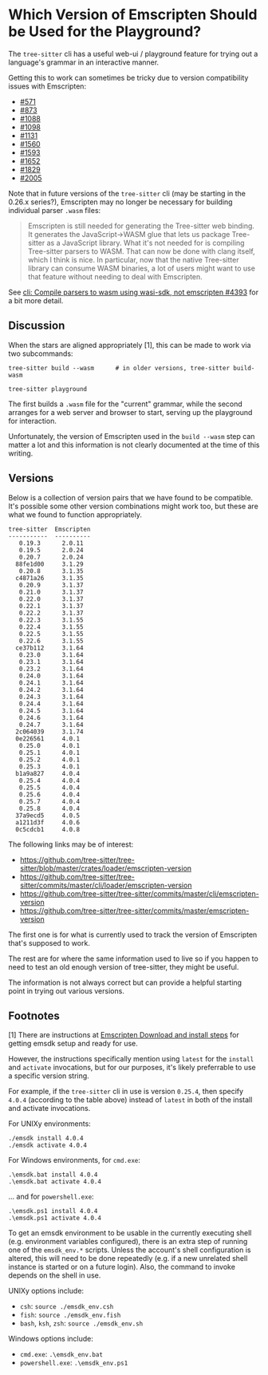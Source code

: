 # Which Version of Emscripten Should be Used for the Playground?

The `tree-sitter` cli has a useful web-ui / playground feature
for trying out a language's grammar in an interactive manner.

Getting this to work can sometimes be tricky due to version
compatibility issues with Emscripten:

* [#571](https://github.com/tree-sitter/tree-sitter/issues/571)
* [#873](https://github.com/tree-sitter/tree-sitter/issues/873)
* [#1088](https://github.com/tree-sitter/tree-sitter/issues/1088)
* [#1098](https://github.com/tree-sitter/tree-sitter/issues/1098)
* [#1131](https://github.com/tree-sitter/tree-sitter/issues/1131)
* [#1560](https://github.com/tree-sitter/tree-sitter/issues/1560)
* [#1593](https://github.com/tree-sitter/tree-sitter/issues/1593)
* [#1652](https://github.com/tree-sitter/tree-sitter/issues/1652)
* [#1829](https://github.com/tree-sitter/tree-sitter/issues/1829)
* [#2005](https://github.com/tree-sitter/tree-sitter/discussions/2005)

Note that in future versions of the `tree-sitter` cli (may be starting
in the 0.26.x series?), Emscripten may no longer be necessary for
building individual parser `.wasm` files:

> Emscripten is still needed for generating the Tree-sitter web
> binding. It generates the JavaScript->WASM glue that lets us package
> Tree-sitter as a JavaScript library. What it's not needed for is
> compiling Tree-sitter parsers to WASM. That can now be done with
> clang itself, which I think is nice. In particular, now that the
> native Tree-sitter library can consume WASM binaries, a lot of users
> might want to use that feature without needing to deal with
> Emscripten.

See [cli: Compile parsers to wasm using wasi-sdk, not emscripten
#4393](https://github.com/tree-sitter/tree-sitter/pull/4393) for a bit
more detail.

## Discussion

When the stars are aligned appropriately [1], this can be made to
work via two subcommands:

```
tree-sitter build --wasm      # in older versions, tree-sitter build-wasm
```

```
tree-sitter playground
```

The first builds a `.wasm` file for the "current" grammar, while the
second arranges for a web server and browser to start, serving up the
playground for interaction.

Unfortunately, the version of Emscripten used in the `build --wasm` step
can matter a lot and this information is not clearly documented at the
time of this writing.

## Versions

Below is a collection of version pairs that we have found to be
compatible.  It's possible some other version combinations might work
too, but these are what we found to function appropriately.

```
tree-sitter  Emscripten
-----------  ----------
   0.19.3      2.0.11
   0.19.5      2.0.24
   0.20.7      2.0.24
  88fe1d00     3.1.29
   0.20.8      3.1.35
  c4871a26     3.1.35
   0.20.9      3.1.37
   0.21.0      3.1.37
   0.22.0      3.1.37
   0.22.1      3.1.37
   0.22.2      3.1.37
   0.22.3      3.1.55
   0.22.4      3.1.55
   0.22.5      3.1.55
   0.22.6      3.1.55
  ce37b112     3.1.64
   0.23.0      3.1.64
   0.23.1      3.1.64
   0.23.2      3.1.64
   0.24.0      3.1.64
   0.24.1      3.1.64
   0.24.2      3.1.64
   0.24.3      3.1.64
   0.24.4      3.1.64
   0.24.5      3.1.64
   0.24.6      3.1.64
   0.24.7      3.1.64
  2c064039     3.1.74
  0e226561     4.0.1
   0.25.0      4.0.1
   0.25.1      4.0.1
   0.25.2      4.0.1
   0.25.3      4.0.1
  b1a9a827     4.0.4
   0.25.4      4.0.4
   0.25.5      4.0.4
   0.25.6      4.0.4
   0.25.7      4.0.4
   0.25.8      4.0.4
  37a9ecd5     4.0.5
  a1211d3f     4.0.6
  0c5cdcb1     4.0.8
```

The following links may be of interest:

* https://github.com/tree-sitter/tree-sitter/blob/master/crates/loader/emscripten-version
* https://github.com/tree-sitter/tree-sitter/commits/master/cli/loader/emscripten-version
* https://github.com/tree-sitter/tree-sitter/commits/master/cli/emscripten-version
* https://github.com/tree-sitter/tree-sitter/commits/master/emscripten-version

The first one is for what is currently used to track the version of
Emscripten that's supposed to work.

The rest are for where the same information used to live so if you
happen to need to test an old enough version of tree-sitter, they
might be useful.

The information is not always correct but can provide a helpful
starting point in trying out various versions.

## Footnotes

[1] There are instructions at [Emscripten Download and install
steps](https://emscripten.org/docs/getting_started/downloads.html)
for getting emsdk setup and ready for use.

However, the instructions specifically mention using `latest` for the
`install` and `activate` invocations, but for our purposes, it's
likely preferrable to use a specific version string.

For example, if the `tree-sitter` cli in use is version `0.25.4`, then
specify `4.0.4` (according to the table above) instead of `latest` in
both of the install and activate invocations.

For UNIXy environments:

```
./emsdk install 4.0.4
./emsdk activate 4.0.4
```

For Windows environments, for `cmd.exe`:

```
.\emsdk.bat install 4.0.4
.\emsdk.bat activate 4.0.4
```

... and for `powershell.exe`:

```
.\emsdk.ps1 install 4.0.4
.\emsdk.ps1 activate 4.0.4
```

To get an emsdk environment to be usable in the currently executing
shell (e.g. environment variables configured), there is an extra step
of running one of the `emsdk_env.*` scripts.  Unless the account's
shell configuration is altered, this will need to be done repeatedly
(e.g. if a new unrelated shell instance is started or on a future
login).  Also, the command to invoke depends on the shell in use.

UNIXy options include:

* `csh`: `source ./emsdk_env.csh`
* `fish`: `source ./emsdk_env.fish`
* `bash`, `ksh`, `zsh`: `source ./emsdk_env.sh`

Windows options include:

* `cmd.exe`: `.\emsdk_env.bat`
* `powershell.exe`: `.\emsdk_env.ps1`

